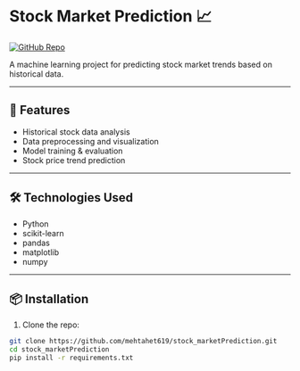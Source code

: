 # Stock Market Prediction 📈

[![GitHub Repo](https://img.shields.io/badge/GitHub-View%20Repo-blue?logo=github)](https://github.com/mehtahet619/stock_marketPrediction)

A machine learning project for predicting stock market trends based on historical data.

---

## 🚀 Features

- Historical stock data analysis
- Data preprocessing and visualization
- Model training & evaluation
- Stock price trend prediction

---

## 🛠️ Technologies Used

- Python
- scikit-learn
- pandas
- matplotlib
- numpy

---

## 📦 Installation

1. Clone the repo:

```bash
git clone https://github.com/mehtahet619/stock_marketPrediction.git
cd stock_marketPrediction
pip install -r requirements.txt
